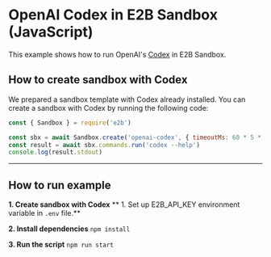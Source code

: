 # OpenAI Codex in E2B Sandbox (JavaScript)

This example shows how to run OpenAI's [Codex](https://github.com/openai/codex) in E2B Sandbox.

## How to create sandbox with Codex
We prepared a sandbox template with Codex already installed. You can create a sandbox with Codex by running the following code:

```javascript
const { Sandbox } = require('e2b')

const sbx = await Sandbox.create('openai-codex', { timeoutMs: 60 * 5 * 1000 }) // Timeout set to 5 minutes, you can customize it as needed.
const result = await sbx.commands.run('codex --help')
console.log(result.stdout)
```

---

## How to run example

**1. Create sandbox with Codex**
** 1. Set up E2B_API_KEY environment variable in `.env` file.**

**2. Install dependencies**
`npm install`

**3. Run the script**
`npm run start`
